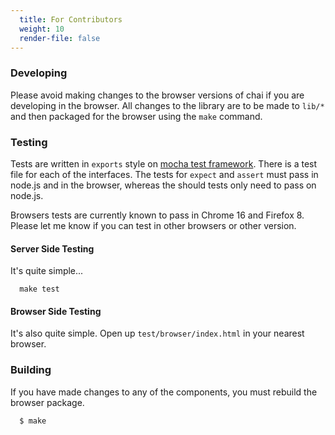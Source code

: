 ```yaml
---
  title: For Contributors
  weight: 10
  render-file: false
---
```


### Developing

Please avoid making changes to the browser versions of chai if you are developing in the browser. All
changes to the library are to be made to `lib/*` and then packaged for the browser using the `make`
command.

### Testing

Tests are written in `exports` style on [mocha test framework](http://visionmedia.github.com/mocha/).
There is a test file for each of the interfaces. The tests for `expect` and `assert` must pass in node.js
and in the browser, whereas the should tests only need to pass on node.js.

Browsers tests are currently known to pass in Chrome 16 and Firefox 8. Please let me know if you can test
in other browsers or other version.

#### Server Side Testing

It's quite simple...

      make test


#### Browser Side Testing

It's also quite simple. Open up `test/browser/index.html` in your nearest browser.


### Building

If you have made changes to any of the components, you must rebuild the browser package.

      $ make